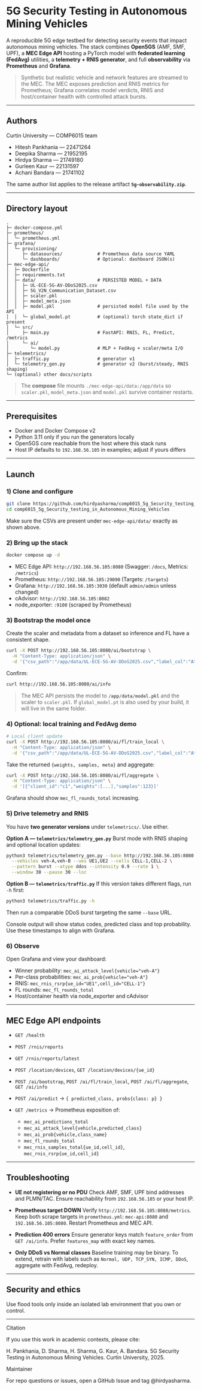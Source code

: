 # 5G Security Testing in Autonomous Mining Vehicles

A reproducible 5G edge testbed for detecting security events that impact autonomous mining vehicles.
The stack combines **Open5GS** (AMF, SMF, UPF), a **MEC Edge API** hosting a PyTorch model with **federated learning (FedAvg)** utilities, a **telemetry + RNIS generator**, and full **observability** via **Prometheus** and **Grafana**.

> Synthetic but realistic vehicle and network features are streamed to the MEC. The MEC exposes prediction and RNIS metrics for Prometheus; Grafana correlates model verdicts, RNIS and host/container health with controlled attack bursts.

---

## Authors

Curtin University — COMP6015 team

* Hitesh Pankhania — 22471264
* Deepika Sharma — 21952195
* Hirdya Sharma — 21749180
* Gurleen Kaur — 22131597
* Achani Bandara — 21741102

The same author list applies to the release artifact **`5g-observability.zip`**.

---

## Directory layout

```
.
├─ docker-compose.yml
├─ prometheus/
│  └─ prometheus.yml
├─ grafana/
│  └─ provisioning/
│     ├─ datasources/             # Prometheus data source YAML
│     └─ dashboards/              # Optional: dashboard JSON(s)
├─ mec-edge-api/
│  ├─ Dockerfile
│  ├─ requirements.txt
│  ├─ data/                       # PERSISTED MODEL + DATA
│  │  ├─ UL-ECE-5G-AV-DDoS2025.csv
│  │  ├─ 5G_V2N_Communication_Dataset.csv
│  │  ├─ scaler.pkl
│  │  ├─ model_meta.json
│  │  ├─ model.pkl                # persisted model file used by the API
│  │  └─ global_model.pt          # (optional) torch state_dict if present
│  └─ src/
│     ├─ main.py                  # FastAPI: RNIS, FL, Predict, /metrics
│     └─ ai/
│        └─ model.py              # MLP + FedAvg + scaler/meta I/O
├─ telemetrics/
│  ├─ traffic.py                  # generator v1
│  └─ telemetry_gen.py            # generator v2 (burst/steady, RNIS shaping)
└─ (optional) other docs/scripts
```

> The **compose** file mounts `./mec-edge-api/data:/app/data` so `scaler.pkl`, `model_meta.json` and `model.pkl` survive container restarts.

---

## Prerequisites

* Docker and Docker Compose v2
* Python 3.11 only if you run the generators locally
* Open5GS core reachable from the host where this stack runs
* Host IP defaults to `192.168.56.105` in examples; adjust if yours differs

---

## Launch

### 1) Clone and configure

```bash
git clone https://github.com/hirdyasharma/comp6015_5g_Security_testing_in_Autonomous_Mining_Vehicles.git
cd comp6015_5g_Security_testing_in_Autonomous_Mining_Vehicles
```

Make sure the CSVs are present under `mec-edge-api/data/` exactly as shown above.

### 2) Bring up the stack

```bash
docker compose up -d
```

* MEC Edge API: `http://192.168.56.105:8080`  (Swagger: `/docs`, Metrics: `/metrics`)
* Prometheus: `http://192.168.56.105:29090`  (Targets: `/targets`)
* Grafana: `http://192.168.56.105:3030`  (default `admin/admin` unless changed)
* cAdvisor: `http://192.168.56.105:8082`
* node_exporter: `:9100` (scraped by Prometheus)

### 3) Bootstrap the model once

Create the scaler and metadata from a dataset so inference and FL have a consistent shape.

```bash
curl -X POST http://192.168.56.105:8080/ai/bootstrap \
  -H "Content-Type: application/json" \
  -d '{"csv_path":"/app/data/UL-ECE-5G-AV-DDoS2025.csv","label_col":"Attack_Type"}'
```

Confirm:

```bash
curl http://192.168.56.105:8080/ai/info
```

> The MEC API persists the model to **`/app/data/model.pkl`** and the scaler to `scaler.pkl`. If `global_model.pt` is also used by your build, it will live in the same folder.

### 4) Optional: local training and FedAvg demo

```bash
# Local client update
curl -X POST http://192.168.56.105:8080/ai/fl/train_local \
  -H "Content-Type: application/json" \
  -d '{"csv_path":"/app/data/UL-ECE-5G-AV-DDoS2025.csv","label_col":"Attack_Type"}'
```

Take the returned `{weights, samples, meta}` and aggregate:

```bash
curl -X POST http://192.168.56.105:8080/ai/fl/aggregate \
  -H "Content-Type: application/json" \
  -d '[{"client_id":"c1","weights":[...],"samples":123}]'
```

Grafana should show `mec_fl_rounds_total` increasing.

### 5) Drive telemetry and RNIS

You have **two generator versions** under `telemetrics/`. Use either.

**Option A — `telemetrics/telemetry_gen.py`**
Burst mode with RNIS shaping and optional location updates:

```bash
python3 telemetrics/telemetry_gen.py --base http://192.168.56.105:8080 \
  --vehicles veh-A,veh-B --ues UE1,UE2 --cells CELL-1,CELL-2 \
  --pattern burst --atype ddos --intensity 0.9 --rate 1 \
  --window 30 --pause 30 --loc
```

**Option B — `telemetrics/traffic.py`**
If this version takes different flags, run `-h` first:

```bash
python3 telemetrics/traffic.py -h
```

Then run a comparable DDoS burst targeting the same `--base` URL.

Console output will show status codes, predicted class and top probability. Use these timestamps to align with Grafana.

### 6) Observe

Open Grafana and view your dashboard:

* Winner probability: `mec_ai_attack_level{vehicle="veh-A"}`
* Per-class probabilities: `mec_ai_prob{vehicle="veh-A"}`
* RNIS: `mec_rnis_rsrp{ue_id="UE1",cell_id="CELL-1"}`
* FL rounds: `mec_fl_rounds_total`
* Host/container health via node_exporter and cAdvisor

---

## MEC Edge API endpoints

* `GET /health`
* `POST /rnis/reports`
* `GET /rnis/reports/latest`
* `POST /location/devices`, `GET /location/devices/{ue_id}`
* `POST /ai/bootstrap`, `POST /ai/fl/train_local`, `POST /ai/fl/aggregate`, `GET /ai/info`
* `POST /ai/predict` → `{ predicted_class, probs{class: p} }`
* `GET /metrics` → Prometheus exposition of:

  * `mec_ai_predictions_total`
  * `mec_ai_attack_level{vehicle,predicted_class}`
  * `mec_ai_prob{vehicle,class_name}`
  * `mec_fl_rounds_total`
  * `mec_rnis_samples_total{ue_id,cell_id}`, `mec_rnis_rsrp{ue_id,cell_id}`

---

## Troubleshooting

* **UE not registering or no PDU**
  Check AMF, SMF, UPF bind addresses and PLMN/TAC. Ensure reachability from `192.168.56.105` or your host IP.

* **Prometheus target DOWN**
  Verify `http://192.168.56.105:8080/metrics`. Keep both scrape targets in `prometheus.yml`: `mec-api:8080` and `192.168.56.105:8080`. Restart Prometheus and MEC API.

* **Prediction 400 errors**
  Ensure generator keys match `feature_order` from `GET /ai/info`. Prefer `features_map` with exact key names.

* **Only DDoS vs Normal classes**
  Baseline training may be binary. To extend, retrain with labels such as `Normal, UDP, TCP_SYN, ICMP, DDoS`, aggregate with FedAvg, redeploy.

---

## Security and ethics

Use flood tools only inside an isolated lab environment that you own or control.

---

Citation

If you use this work in academic contexts, please cite:

H. Pankhania, D. Sharma, H. Sharma, G. Kaur, A. Bandara. 5G Security Testing in Autonomous Mining Vehicles. Curtin University, 2025.

Maintainer

For repo questions or issues, open a GitHub Issue and tag @hirdyasharma.
